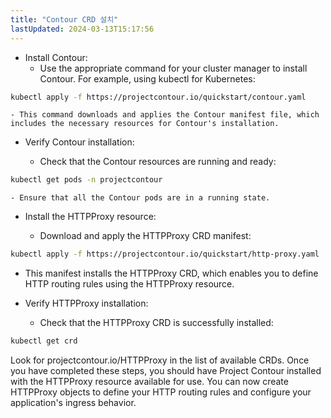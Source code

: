 ```yaml
---
title: "Contour CRD 설치"
lastUpdated: 2024-03-13T15:17:56
---
```

- Install Contour:
    - Use the appropriate command for your cluster manager to install Contour. For example, using kubectl for Kubernetes:

```bash
kubectl apply -f https://projectcontour.io/quickstart/contour.yaml
```
    - This command downloads and applies the Contour manifest file, which includes the necessary resources for Contour's installation.

- Verify Contour installation:

    - Check that the Contour resources are running and ready:
  
```bash
kubectl get pods -n projectcontour
```

    - Ensure that all the Contour pods are in a running state.

- Install the HTTPProxy resource:

    - Download and apply the HTTPProxy CRD manifest:

```bash
kubectl apply -f https://projectcontour.io/quickstart/http-proxy.yaml
```

  - This manifest installs the HTTPProxy CRD, which enables you to define HTTP routing rules using the HTTPProxy resource.

- Verify HTTPProxy installation:

    - Check that the HTTPProxy CRD is successfully installed:

```bash
kubectl get crd
```

Look for projectcontour.io/HTTPProxy in the list of available CRDs.
Once you have completed these steps, you should have Project Contour installed with the HTTPProxy resource available for use. You can now create HTTPProxy objects to define your HTTP routing rules and configure your application's ingress behavior.